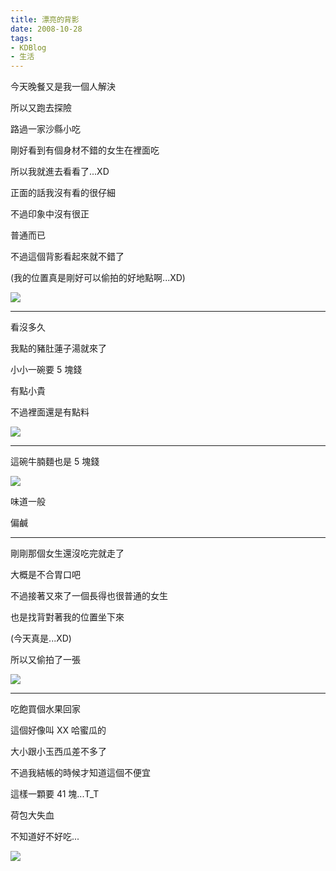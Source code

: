 ```yaml
---
title: 漂亮的背影
date: 2008-10-28
tags:
- KDBlog
- 生活
---
```

今天晚餐又是我一個人解決

所以又跑去探險

路過一家沙縣小吃

剛好看到有個身材不錯的女生在裡面吃

所以我就進去看看了...XD

正面的話我沒有看的很仔細

不過印象中沒有很正

普通而已

不過這個背影看起來就不錯了

(我的位置真是剛好可以偷拍的好地點啊...XD)

![](IMAG0151.jpg)

---

看沒多久

我點的豬肚蓮子湯就來了

小小一碗要 5 塊錢

有點小貴

不過裡面還是有點料

![](IMAG0152.jpg)

---

這碗牛腩麵也是 5 塊錢

![](IMAG0153.jpg)

味道一般

偏鹹

---

剛剛那個女生還沒吃完就走了

大概是不合胃口吧

不過接著又來了一個長得也很普通的女生

也是找背對著我的位置坐下來

(今天真是...XD)

所以又偷拍了一張

![](IMAG0154.jpg)

---

吃飽買個水果回家

這個好像叫 XX 哈蜜瓜的

大小跟小玉西瓜差不多了

不過我結帳的時候才知道這個不便宜

這樣一顆要 41 塊...T_T

荷包大失血

不知道好不好吃...

![](IMAG0155.jpg)

